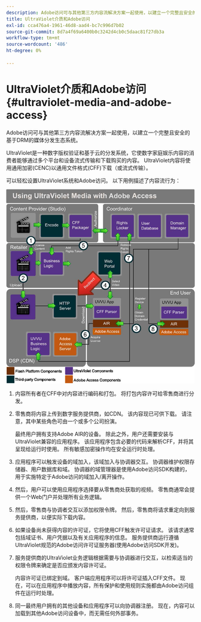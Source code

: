 ```yaml
---
description: Adobe访问可与其他第三方内容流解决方案一起使用，以建立一个完整且安全的基于DRM的媒体分发生态系统。
title: UltraViolet介质和Adobe访问
exl-id: cca476a4-1961-46d8-aad4-bc7c996d7b02
source-git-commit: 8d7a4f69a6400b0c3242d4cb0c5daac81f27db3a
workflow-type: tm+mt
source-wordcount: '486'
ht-degree: 0%

---
```


# UltraViolet介质和Adobe访问 {#ultraviolet-media-and-adobe-access}

Adobe访问可与其他第三方内容流解决方案一起使用，以建立一个完整且安全的基于DRM的媒体分发生态系统。

UltraViolet是一种数字版权验证和基于云的分发系统，它使数字家庭娱乐内容的消费者能够通过多个平台和设备流式传输和下载购买的内容。 UltraViolet内容将使用通用加密(CENC)以通用文件格式(CFF)下载（或流式传输）。

可以轻松设置UltraViolet系统和Adobe访问。 以下用例描述了内容流行为：

<!--<a id="fig_cxy_dc2_44"></a>-->

![](assets/AdobeUV_web.png)

1. 内容所有者在CFF中对内容进行编码和打包。 将打包内容许可给零售商进行分发。
1. 零售商将内容上传到数字服务提供商，如CDN。 该内容现已可供下载。 请注意，其中某些角色可由一个或多个公司扮演。

   最终用户拥有支持Adobe AIR的设备。 除此之外，用户还需要安装与UltraViolet兼容的应用程序。 该应用程序包含必要的代码来解析CFF，并将其呈现给运行时使用。 所有敏感加密操作均在安全运行时处理。
1. 应用程序可以触发设备的域加入，该域加入与协调器交互。 协调器维护权限存储器、用户数据库和域。 协调器的域管理器是使用Adobe访问SDK构建的，用于实施特定于Adobe访问的域加入/离开操作。
1. 然后，用户可以使用应用程序选择要从零售商处获取的视频。 零售商通常会提供一个Web门户并处理所有业务逻辑。
1. 然后，零售商与协调者交互以添加权限令牌。 然后，零售商将请求重定向到服务提供商，以便实际下载内容。
1. 如果设备尚未获得内容的许可证，它将使用CFF触发许可证请求。 该请求通常包括域证书、用户凭据以及有关应用程序的信息。 服务提供商运行遵循UltraViolet规范的Adobe访问许可证服务器(使用Adobe访问SDK开发)。
1. 服务提供商的UltraViolet业务逻辑根据需要与协调器进行交互，以检索适当的权限令牌来确定是否应颁发内容许可证。

   内容许可证已绑定到域。 客户端应用程序可以将许可证插入CFF文件。 现在，可以在应用程序中播放内容，所有保护和使用规则实施都由Adobe访问组件在运行时处理。
1. 同一最终用户拥有的其他设备和应用程序可以向协调器注册。 现在，内容可以加载到其他Adobe访问设备中，而无需任何外部事务。
